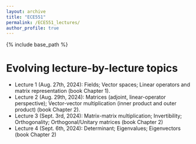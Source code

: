 ```yaml
---
layout: archive
title: "ECE551"
permalink: /ECE551_lectures/
author_profile: true
---
```


{% include base_path %}


<b>Evolving lecture-by-lecture topics</b>
======

* Lecture 1 (Aug. 27th, 2024): Fields; Vector spaces; Linear operators and matrix representation (book Chapter 1).
* Lecture 2 (Aug. 29th, 2024): Matrices (adjoint, linear-operator perspective); Vector-vector multiplication (inner product and outer product) (book Chapter 2).
* Lecture 3 (Sept. 3rd, 2024): Matrix-matrix multiplication; Invertibility; Orthogonality; Orthogonal/Unitary matrices (book Chapter 2)
* Lecture 4 (Sept. 6th, 2024): Determinant; Eigenvalues; Eigenvectors (book Chapter 2) 
